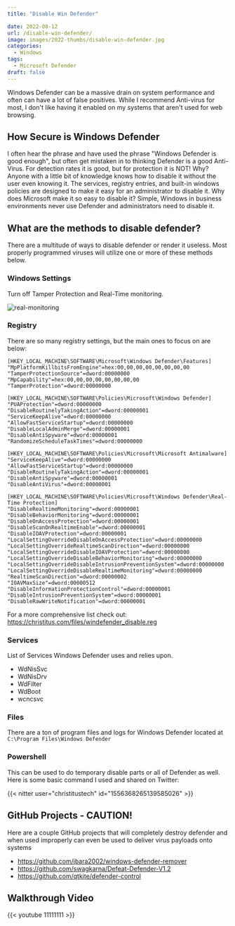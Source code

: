 ```yaml
---
title: "Disable Win Defender"

date: 2022-08-12
url: /disable-win-defender/
image: images/2022-thumbs/disable-win-defender.jpg
categories:
  - Windows
tags:
  - Microsoft Defender
draft: false
---
```

Windows Defender can be a massive drain on system performance and often can have a lot of false positives. While I recommend Anti-virus for most, I don't like having it enabled on my systems that aren't used for web browsing. <!--more-->

## How Secure is Windows Defender
I often hear the phrase and have used the phrase "Windows Defender is good enough", but often get mistaken in to thinking Defender is a good Anti-Virus. For detection rates it is good, but for protection it is NOT! Why? Anyone with a little bit of knowledge knows how to disable it without the user even knowing it. The services, registry entries, and built-in windows policies are designed to make it easy for an administrator to disable it. Why does Microsoft make it so easy to disable it? Simple, Windows in business environments never use Defender and administrators need to disable it. 

## What are the methods to disable defender?
There are a multitude of ways to disable defender or render it useless. Most properly programmed viruses will utilize one or more of these methods below.

### Windows Settings
Turn off Tamper Protection and Real-Time monitoring. 

![real-monitoring](/images/2022/remove-win-defender/real-monitoring.png)

### Registry
There are so many registry settings, but the main ones to focus on are below:

```
[HKEY_LOCAL_MACHINE\SOFTWARE\Microsoft\Windows Defender\Features]
"MpPlatformKillbitsFromEngine"=hex:00,00,00,00,00,00,00,00
"TamperProtectionSource"=dword:00000000
"MpCapability"=hex:00,00,00,00,00,00,00,00
"TamperProtection"=dword:00000000

[HKEY_LOCAL_MACHINE\SOFTWARE\Policies\Microsoft\Windows Defender]
"PUAProtection"=dword:00000000
"DisableRoutinelyTakingAction"=dword:00000001
"ServiceKeepAlive"=dword:00000000
"AllowFastServiceStartup"=dword:00000000
"DisableLocalAdminMerge"=dword:00000001
"DisableAntiSpyware"=dword:00000001
"RandomizeScheduleTaskTimes"=dword:00000000

[HKEY_LOCAL_MACHINE\SOFTWARE\Policies\Microsoft\Microsoft Antimalware]
"ServiceKeepAlive"=dword:00000000
"AllowFastServiceStartup"=dword:00000000
"DisableRoutinelyTakingAction"=dword:00000001
"DisableAntiSpyware"=dword:00000001
"DisableAntiVirus"=dword:00000001

[HKEY_LOCAL_MACHINE\SOFTWARE\Policies\Microsoft\Windows Defender\Real-Time Protection]
"DisableRealtimeMonitoring"=dword:00000001
"DisableBehaviorMonitoring"=dword:00000001
"DisableOnAccessProtection"=dword:00000001
"DisableScanOnRealtimeEnable"=dword:00000001
"DisableIOAVProtection"=dword:00000001
"LocalSettingOverrideDisableOnAccessProtection"=dword:00000000
"LocalSettingOverrideRealtimeScanDirection"=dword:00000000
"LocalSettingOverrideDisableIOAVProtection"=dword:00000000
"LocalSettingOverrideDisableBehaviorMonitoring"=dword:00000000
"LocalSettingOverrideDisableIntrusionPreventionSystem"=dword:00000000
"LocalSettingOverrideDisableRealtimeMonitoring"=dword:00000000
"RealtimeScanDirection"=dword:00000002
"IOAVMaxSize"=dword:00000512
"DisableInformationProtectionControl"=dword:00000001
"DisableIntrusionPreventionSystem"=dword:00000001
"DisableRawWriteNotification"=dword:00000001
```

For a more comprehensive list check out: <https://christitus.com/files/windefender_disable.reg>

### Services
List of Services Windows Defender uses and relies upon.

 - WdNisSvc
 - WdNisDrv
 - WdFilter
 - WdBoot
 - wcncsvc

### Files
There are a ton of program files and logs for Windows Defender located at `C:\Program Files\Windows Defender`

### Powershell
This can be used to do temporary disable parts or all of Defender as well. Here is some basic command I used and shared on Twitter:

{{< nitter user="christitustech" id="1556368265139585026" >}}

## GitHub Projects - CAUTION!
Here are a couple GitHub projects that will completely destroy defender and when used improperly can even be used to deliver virus payloads onto systems

 - <https://github.com/jbara2002/windows-defender-remover>
 - <https://github.com/swagkarna/Defeat-Defender-V1.2>
 - <https://github.com/qtkite/defender-control>

## Walkthrough Video

{{< youtube 11111111 >}}